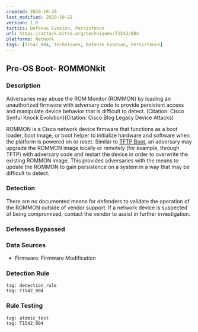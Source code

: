 ```yaml
---
created: 2020-10-20
last_modified: 2020-10-22
version: 1.0
tactics: Defense Evasion, Persistence
url: https://attack.mitre.org/techniques/T1542/004
platforms: Network
tags: [T1542_004, techniques, Defense_Evasion,_Persistence]
---
```


## Pre-OS Boot- ROMMONkit

### Description

Adversaries may abuse the ROM Monitor (ROMMON) by loading an unauthorized firmware with adversary code to provide persistent access and manipulate device behavior that is difficult to detect. (Citation: Cisco Synful Knock Evolution)(Citation: Cisco Blog Legacy Device Attacks)


ROMMON is a Cisco network device firmware that functions as a boot loader, boot image, or boot helper to initialize hardware and software when the platform is powered on or reset. Similar to [TFTP Boot](https://attack.mitre.org/techniques/T1542/005), an adversary may upgrade the ROMMON image locally or remotely (for example, through TFTP) with adversary code and restart the device in order to overwrite the existing ROMMON image. This provides adversaries with the means to update the ROMMON to gain persistence on a system in a way that may be difficult to detect.

### Detection

There are no documented means for defenders to validate the operation of the ROMMON outside of vendor support. If a network device is suspected of being compromised, contact the vendor to assist in further investigation.

### Defenses Bypassed



### Data Sources

  - Firmware: Firmware Modification
### Detection Rule

```query
tag: detection_rule
tag: T1542_004
```

### Rule Testing

```query
tag: atomic_test
tag: T1542_004
```
